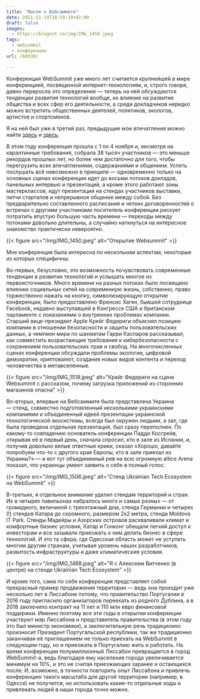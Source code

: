 ```yaml
---
title: "Мысли о Вебсаммите"
date: 2021-11-14T18:59:10+02:00
draft: false
images:
  - https://blognot.co/img/IMG_1450.jpeg
tags:
  - websummit
  - конференции
url: /60930/

---
```

Конференция WebSummit уже много лет считается крупнейшей в мире конференцией, посвященной интернет-технологиям, и, строго говоря, давно переросла это определение — теперь на ней обсуждаются тенденции развития технологий вообще, их влияние на развитие общества и всех сфер его деятельности, а среди докладчиков нередко можно встретить общественных деятелей, политиков, экологов, артистов и спортсменов.

Я на ней был уже в третий раз, предыдущие мои впечатления можно найти [здесь](https://blognot.co/57020/) и [здесь](https://blognot.co/12177/).

В этом году конференция прошла с 1 по 4 ноября и, несмотря на карантинные требования, собрала 38 тысяч участников — это меньше рекордов прошлых лет, но более чем достаточно для того, чтобы перегрузить всех впечатлениями, содержаниями и общением. Успеть послушать всё невозможно в принципе — одновременно только на основных сценах конференции идет до восьми потоков докладов, панельных интервью и презентаций, а кроме этого работают зоны мастерклассов, идут презентации на стендах участников выставки, питчи стартапов и непрерывное общение между собой. Без предварительно составленного расписания и четких договоренностей о встречах с другими участниками посетитель конференции рискует потратить впустую большую часть времени — переходы между потоками довольно длительны, а случайно наткнуться на интересное знакомство практически невероятно.

{{< figure src="/img/IMG_1450.jpeg" alt="Открытие Websummit" >}}

Мне конференция была интересна по нескольким аспектам, некоторые из которых специфичны.

Во-первых, безусловно, это возможность почувствовать современные тенденции в развитии технологий и услышать многое из первоисточников. Много времени на разных потоках было посвящено влиянию социальных сетей на современную жизнь, собственно, право торжественно нажать на кнопку, символизирующую открытие конференции, было предоставлено Френсис Хаген, бывшей сотруднице Facebook, недавно выступавшей в Конгрессе США и британском парламенте с показаниями о внутренних проблемах компании. Старший вице-президент Apple Крейг Федериги объяснял позицию компании в отношении безопасности и защиты пользовательских данных, а чемпион мира по шахматам Гарри Каспаров рассказывал, как совместить возрастающие требования к кибербезопасности с сохранением пользовательских прав и свобод. На многочисленных сценах конференции обсуждали проблемы экологии, цифровой демократии, криптовалют, создания новых видов контента и переход человечества в метавселенные.

{{< figure src="/img/IMG_1518.jpeg" alt="Крейг Федериги на сцене Websummit с рассказом, почему загрузка приложений из сторонних магазинов опасна" >}}

Во-вторых, впервые на Вебсаммите была представлена Украина — стенд, совместно подготовленный несколькими украинскими компаниями и объединенный идеей презентации украинской технологической экосистемы, всегда был окружен людьми, а зал, где была проведена отдельная презентация, был сразу переполнен. По какому-то совпадению основатель конференции Падди Косгрейв, открывая её в первый день, сначала спросил, кто в зале из Испании, и, получив довольно вялые ответные крики, сказал «Хорошо, давайте попробуем что-то с другого края Европы, кто в зале приехал из Украины?» — и вот тут объединенный рев на всю огромную altice Arena показал, что украинцы умеют заявить о себе в полный голос. 

{{< figure src="/img/IMG_1506.jpeg" alt="Стенд Ukrainian Tech Ecosystem на WebSummit" >}}

В-третьих, я отдельное внимание уделил стендам территорий и стран. Их в четырех павильонах набралось много и самых разных — от громадного, величиной с трехэтажный дом, стенда Германии и четырех (!) стендов Катара до скромного, размером 2х2 метра, стенда Moldova IT Park. Стенды Мадейры и Азорских островов расхваливали климат и комфортные бизнес условия, Катар и Гонконг обещали легкий доступ к инвесторам и все зазывали приезжать к ним делать бизнес в сфере технологий. И это та сфера, где Одесская область может не уступать многим другим странам, учитывая уровень наших разработчиков, развитость инфраструктуры и даже климатические условия.

{{< figure src="/img/IMG_1468.jpeg" alt="Я с Алексеем Витченко (в центре) на стенде Ukrainian Tech Ecosystem" >}}

И кроме того, сама по себе конференция представляет собой прекрасный пример продвижения территории — ведь она проходит уже несколько лет в Лиссабоне потому, что правительство Португалии в 2016 году пригласило организаторов переехать из родного Дублина, а в 2018 заключило контракт на 11 лет и 110 млн евро финансовой поддержки. Именно поэтому все эти годы в открытии конференции участвуют мэр Лиссабона и представитель правительства (в этом году это был министр экономики), а заключительную речь традиционно произносит Президент Португальской республики, так же традиционно заканчивая её приглашением не только приехать на WebSummit в следующем году, но и приезжать в Португалию жить и работать. На время конференции полумиллионный Лиссабон превращается в город WebSummit-а, ведь благодаря ему население города увеличивается минимум на 10%, и это не считая приезжающих заранее и остающихся после. И, возможно, в точности повторить опыт Лиссабона и привлечь конференцию такого масштаба для другой территории (например, в Одессе) не получится, но использовать какие-то отдельные ходы и привлекать людей в наши города точно можно.